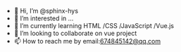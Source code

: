 - 👋 Hi, I’m @sphinx-hys
- 👀 I’m interested in ...
- 🌱 I’m currently learning HTML /CSS /JavaScript /Vue.js
- 💞️ I’m looking to collaborate on vue project
- 📫 How to reach me by email:674845142@qq.com

<!---
sphinx-hys/sphinx-hys is a ✨ special ✨ repository because its `README.md` (this file) appears on your GitHub profile.
You can click the Preview link to take a look at your changes.
--->
